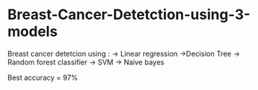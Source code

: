 # Breast-Cancer-Detetction-using-3-models

Breast cancer detetcion using :
-> Linear regression
->Decision Tree
-> Random forest classifier
-> SVM
-> Naive bayes

Best accuracy = 97%
